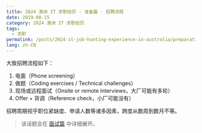 ```yaml
---
title: 2024 澳洲 IT 求职经历 · 准备篇 · 招聘流程
date: 2019-08-15
category: 2024 澳洲 IT 求职经历
tags:
  - 求职
permalink: /posts/2024-it-job-hunting-experience-in-australia/preparation/recruitment-process
lang: zh-CN
---
```


大致招聘流程如下：

1. 电面（Phone screening）
2. 做题（Coding exercises / Technical challenges）
3. 现场或远程面试（Onsite or remote interviews，大厂可能有多轮）
4. Offer + 背调（Reference check，小厂可能没有）

招聘周期视乎职位紧缺度、申请人数等诸多因素，跨度从数周到数月不等。

> 该话题会在 [面试篇](../3-interviews/index.md) 中详细展开。
